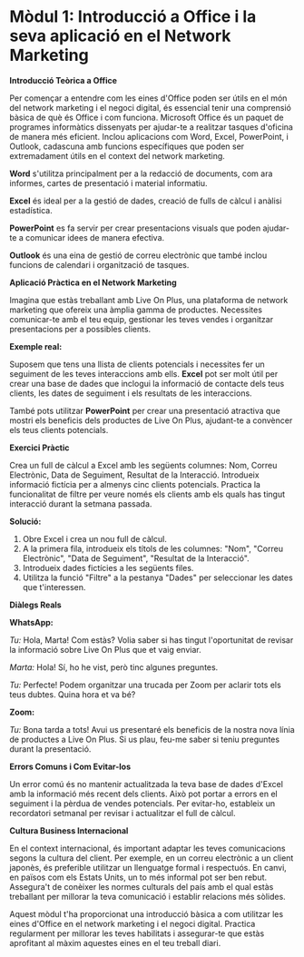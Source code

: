 # **Mòdul 1: Introducció a Office i la seva aplicació en el Network Marketing**

**Introducció Teòrica a Office**

Per començar a entendre com les eines d'Office poden ser útils en el món del network marketing i el negoci digital, és essencial tenir una comprensió bàsica de què és Office i com funciona. Microsoft Office és un paquet de programes informàtics dissenyats per ajudar-te a realitzar tasques d'oficina de manera més eficient. Inclou aplicacions com Word, Excel, PowerPoint, i Outlook, cadascuna amb funcions específiques que poden ser extremadament útils en el context del network marketing.

**Word** s'utilitza principalment per a la redacció de documents, com ara informes, cartes de presentació i material informatiu.

**Excel** és ideal per a la gestió de dades, creació de fulls de càlcul i anàlisi estadística.

**PowerPoint** es fa servir per crear presentacions visuals que poden ajudar-te a comunicar idees de manera efectiva.

**Outlook** és una eina de gestió de correu electrònic que també inclou funcions de calendari i organització de tasques.

**Aplicació Pràctica en el Network Marketing**

Imagina que estàs treballant amb Live On Plus, una plataforma de network marketing que ofereix una àmplia gamma de productes. Necessites comunicar-te amb el teu equip, gestionar les teves vendes i organitzar presentacions per a possibles clients.

**Exemple real:**

Suposem que tens una llista de clients potencials i necessites fer un seguiment de les teves interaccions amb ells. **Excel** pot ser molt útil per crear una base de dades que inclogui la informació de contacte dels teus clients, les dates de seguiment i els resultats de les interaccions.

També pots utilitzar **PowerPoint** per crear una presentació atractiva que mostri els beneficis dels productes de Live On Plus, ajudant-te a convèncer els teus clients potencials.

**Exercici Pràctic**

Crea un full de càlcul a Excel amb les següents columnes: Nom, Correu Electrònic, Data de Seguiment, Resultat de la Interacció. Introdueix informació fictícia per a almenys cinc clients potencials. Practica la funcionalitat de filtre per veure només els clients amb els quals has tingut interacció durant la setmana passada.

**Solució:**

1. Obre Excel i crea un nou full de càlcul.
2. A la primera fila, introdueix els títols de les columnes: "Nom", "Correu Electrònic", "Data de Seguiment", "Resultat de la Interacció".
3. Introdueix dades fictícies a les següents files.
4. Utilitza la funció "Filtre" a la pestanya "Dades" per seleccionar les dates que t'interessen.

**Diàlegs Reals**

**WhatsApp:**

*Tu:* Hola, Marta! Com estàs? Volia saber si has tingut l'oportunitat de revisar la informació sobre Live On Plus que et vaig enviar.

*Marta:* Hola! Sí, ho he vist, però tinc algunes preguntes.

*Tu:* Perfecte! Podem organitzar una trucada per Zoom per aclarir tots els teus dubtes. Quina hora et va bé?

**Zoom:**

*Tu:* Bona tarda a tots! Avui us presentaré els beneficis de la nostra nova línia de productes a Live On Plus. Si us plau, feu-me saber si teniu preguntes durant la presentació.

**Errors Comuns i Com Evitar-los**

Un error comú és no mantenir actualitzada la teva base de dades d'Excel amb la informació més recent dels clients. Això pot portar a errors en el seguiment i la pèrdua de vendes potencials. Per evitar-ho, estableix un recordatori setmanal per revisar i actualitzar el full de càlcul.

**Cultura Business Internacional**

En el context internacional, és important adaptar les teves comunicacions segons la cultura del client. Per exemple, en un correu electrònic a un client japonès, és preferible utilitzar un llenguatge formal i respectuós. En canvi, en països com els Estats Units, un to més informal pot ser ben rebut. Assegura't de conèixer les normes culturals del país amb el qual estàs treballant per millorar la teva comunicació i establir relacions més sòlides.

Aquest mòdul t'ha proporcionat una introducció bàsica a com utilitzar les eines d'Office en el network marketing i el negoci digital. Practica regularment per millorar les teves habilitats i assegurar-te que estàs aprofitant al màxim aquestes eines en el teu treball diari.